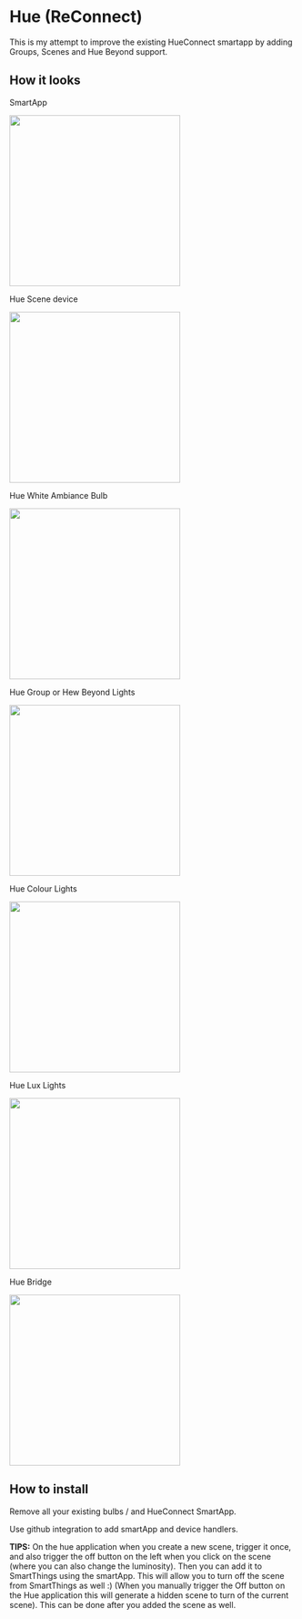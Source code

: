 # Hue (ReConnect)

This is my attempt to improve the existing HueConnect smartapp by adding Groups, Scenes and Hue Beyond support.

## How it looks

SmartApp

<img src="https://github.com/CyrilPeponnet/smartthings/Screenshots/App.png" width="300px">

Hue Scene device

<img src="https://github.com/CyrilPeponnet/smartthings/Screenshots/scene.png" width="300px">

Hue White Ambiance Bulb

<img src="https://github.com/CyrilPeponnet/smartthings/Screenshots/White%20Ambiance%20Bulb.png" width="300px">

Hue Group or Hew Beyond Lights

<img src="https://github.com/CyrilPeponnet/smartthings/Screenshots/group.png" width="300px">

Hue Colour Lights

<img src="https://github.com/CyrilPeponnet/smartthings/Screenshots/Colour%20Bulb.png" width="300px">

Hue Lux Lights

<img src="https://github.com/CyrilPeponnet/smartthings/Screenshots/White%20Bulb.png" width="300px">

Hue Bridge

<img src="https://github.com/CyrilPeponnet/smartthings/Screenshots/bridge.png" width="300px">

## How to install

Remove all your existing bulbs / and HueConnect SmartApp.

Use github integration to add smartApp and device handlers.

**TIPS:**
On the hue application when you create a new scene, trigger it once, and also trigger the off button on the left when you click on the scene (where you can also change the luminosity). Then you can add it to SmartThings using the smartApp. This will allow you to turn off the scene from SmartThings as well :) (When you manually trigger the Off button on the Hue application this will generate a hidden scene to turn of the current scene). This can be done after you added the scene as well.
